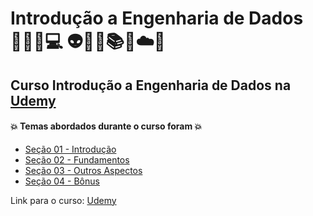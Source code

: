 # Introdução a Engenharia de Dados 🧑🏻‍💻💻 👽🤯🤖📚🐍☁️🎲
## Curso Introdução a Engenharia de Dados na [Udemy](https://www.udemy.com/course/introducao-a-engenharia-de-dados/)
#### 💥 Temas abordados durante o curso foram 💥
- [Seção 01 - Introdução](https://github.com/romulovieira777/Introducao_a_Engenharia_de_Dados/tree/main/Secao_01_Introducao)
- [Seção 02 - Fundamentos](https://github.com/romulovieira777/Introducao_a_Engenharia_de_Dados/tree/main/Secao_02_Fundamentos)
- [Seção 03 - Outros Aspectos](https://github.com/romulovieira777/Introducao_a_Engenharia_de_Dados/tree/main/Secao_03_Outros_Aspectos)
- [Seção 04 - Bônus](https://github.com/romulovieira777/Introducao_a_Engenharia_de_Dados/tree/main/Secao_04_Bonus)

Link para o curso: [Udemy](https://www.udemy.com/course/introducao-a-engenharia-de-dados/)

